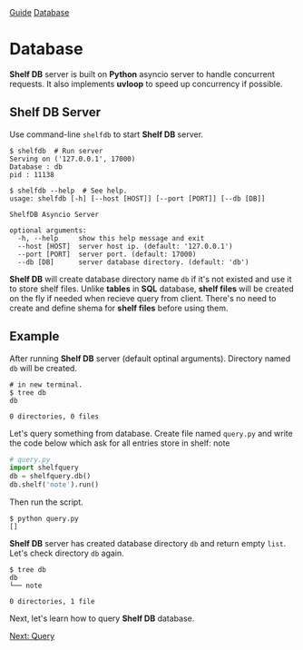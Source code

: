 <el-path>
    <a href="/shelfdb/guide/">Guide</a>
    <a href="/shelfdb/guide/database/">Database</a>
</el-path>

<h1 class="title">Database</h1>

**Shelf DB** server is built on **Python** asyncio server to handle concurrent
requests. It also implements **uvloop** to speed up concurrency if possible.

## Shelf DB Server

Use command-line `shelfdb` to start **Shelf DB** server.

```shell
$ shelfdb  # Run server
Serving on ('127.0.0.1', 17000)
Database : db
pid : 11138
```

```shell
$ shelfdb --help  # See help.
usage: shelfdb [-h] [--host [HOST]] [--port [PORT]] [--db [DB]]

ShelfDB Asyncio Server

optional arguments:
  -h, --help     show this help message and exit
  --host [HOST]  server host ip. (default: '127.0.0.1')
  --port [PORT]  server port. (default: 17000)
  --db [DB]      server database directory. (default: 'db')
```

**Shelf DB** will create database directory name `db` if it's not existed and
use it to store shelf files. Unlike **tables** in **SQL** database,
**shelf files** will be created on the fly if needed when recieve query from
client. There's no need to create and define shema for **shelf files** before
using them.

## Example

After running **Shelf DB** server (default optinal arguments).
Directory named `db` will be created.

```shell
# in new terminal.
$ tree db
db

0 directories, 0 files
```

Let's query something from database. Create file named `query.py`
and write the code below which ask for all entries store in
<bits-tag>shelf: note</bits-tag>

```python
# query.py
import shelfquery
db = shelfquery.db()
db.shelf('note').run()
```

Then run the script.
```shell
$ python query.py
[]
```

**Shelf DB** server has created database directory `db` and return empty
`list`. Let's check directory `db` again.

```shell
$ tree db
db
└── note

0 directories, 1 file
```

Next, let's learn how to query **Shelf DB** database.

<a class="button" href="/shelfdb/guide/query/">Next: Query</a>